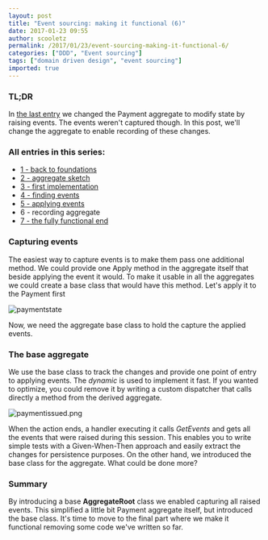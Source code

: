 ```yaml
---
layout: post
title: "Event sourcing: making it functional (6)"
date: 2017-01-23 09:55
author: scooletz
permalink: /2017/01/23/event-sourcing-making-it-functional-6/
categories: ["DDD", "Event sourcing"]
tags: ["domain driven design", "event sourcing"]
imported: true
---
```


### TL;DR

In [the last entry](http://blog.scooletz.com/2017/01/19/event-sourcing-making-it-functional-5) we changed the Payment aggregate to modify state by raising events. The events weren't captured though. In this post, we'll change the aggregate to enable recording of these changes.

### All entries in this series:

* [1 - back to foundations](https://blog.scooletz.com/2017/01/05/event-sourcing-making-it-functional-1/)
* [2 - aggregate sketch](http://blog.scooletz.com/2017/01/09/event-sourcing-making-it-functional-2/)
* [3 - first implementation](http://blog.scooletz.com/2017/01/12/event-sourcing-making-it-functional-3/)
* [4 - finding events](http://blog.scooletz.com/2017/01/16/event-sourcing-making-it-functional-4/)
* [5 - applying events](http://blog.scooletz.com/2017/01/19/event-sourcing-making-it-functional-5/)
* 6 - recording aggregate
* [7 - the fully functional end](http://blog.scooletz.com/2017/01/26/event-sourcing-making-it-functional-7/)

### Capturing events

The easiest way to capture events is to make them pass one additional method. We could provide one Apply method in the aggregate itself that beside applying the event it would. To make it usable in all the aggregates we could create a base class that would have this method. Let's apply it to the Payment first

![paymentstate](/img/2017/01/paymentstate2.png)

Now, we need the aggregate base class to hold the capture the applied events.

### The base aggregate

We use the base class to track the changes and provide one point of entry to applying events. The *dynamic* is used to implement it fast. If you wanted to optimize, you could remove it by writing a custom dispatcher that calls directly a method from the derived aggregate.

![paymentissued.png](/img/2017/01/paymentissued5.png)

When the action ends, a handler executing it calls *GetEvents* and gets all the events that were raised during this session. This enables you to write simple tests with a Given-When-Then approach and easily extract the changes for persistence purposes. On the other hand, we introduced the base class for the aggregate. What could be done more?

### Summary

By introducing a base **AggregateRoot** class we enabled capturing all raised events. This simplified a little bit Payment aggregate itself, but introduced the base class. It's time to move to the final part where we make it functional removing some code we've written so far.
